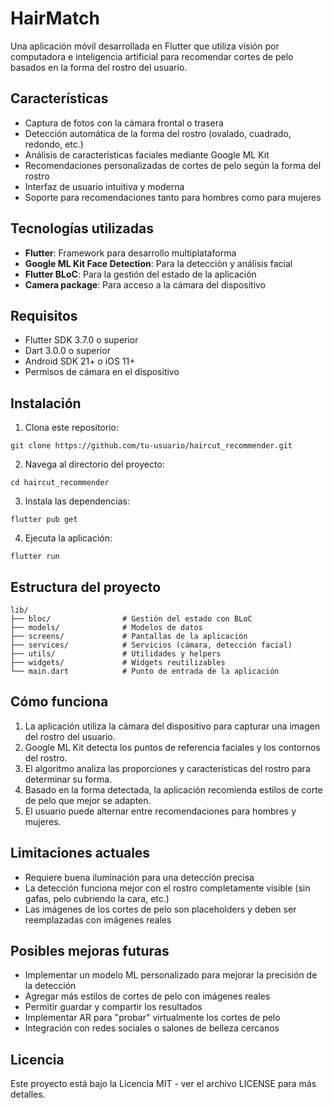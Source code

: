 # HairMatch

Una aplicación móvil desarrollada en Flutter que utiliza visión por computadora e inteligencia artificial para recomendar cortes de pelo basados en la forma del rostro del usuario.

## Características

- Captura de fotos con la cámara frontal o trasera
- Detección automática de la forma del rostro (ovalado, cuadrado, redondo, etc.)
- Análisis de características faciales mediante Google ML Kit
- Recomendaciones personalizadas de cortes de pelo según la forma del rostro
- Interfaz de usuario intuitiva y moderna
- Soporte para recomendaciones tanto para hombres como para mujeres

## Tecnologías utilizadas

- **Flutter**: Framework para desarrollo multiplataforma
- **Google ML Kit Face Detection**: Para la detección y análisis facial
- **Flutter BLoC**: Para la gestión del estado de la aplicación
- **Camera package**: Para acceso a la cámara del dispositivo

## Requisitos

- Flutter SDK 3.7.0 o superior
- Dart 3.0.0 o superior
- Android SDK 21+ o iOS 11+
- Permisos de cámara en el dispositivo

## Instalación

1. Clona este repositorio:
```
git clone https://github.com/tu-usuario/haircut_recommender.git
```

2. Navega al directorio del proyecto:
```
cd haircut_recommender
```

3. Instala las dependencias:
```
flutter pub get
```

4. Ejecuta la aplicación:
```
flutter run
```

## Estructura del proyecto

```
lib/
├── bloc/                # Gestión del estado con BLoC
├── models/              # Modelos de datos
├── screens/             # Pantallas de la aplicación
├── services/            # Servicios (cámara, detección facial)
├── utils/               # Utilidades y helpers
├── widgets/             # Widgets reutilizables
└── main.dart            # Punto de entrada de la aplicación
```

## Cómo funciona

1. La aplicación utiliza la cámara del dispositivo para capturar una imagen del rostro del usuario.
2. Google ML Kit detecta los puntos de referencia faciales y los contornos del rostro.
3. El algoritmo analiza las proporciones y características del rostro para determinar su forma.
4. Basado en la forma detectada, la aplicación recomienda estilos de corte de pelo que mejor se adapten.
5. El usuario puede alternar entre recomendaciones para hombres y mujeres.

## Limitaciones actuales

- Requiere buena iluminación para una detección precisa
- La detección funciona mejor con el rostro completamente visible (sin gafas, pelo cubriendo la cara, etc.)
- Las imágenes de los cortes de pelo son placeholders y deben ser reemplazadas con imágenes reales

## Posibles mejoras futuras

- Implementar un modelo ML personalizado para mejorar la precisión de la detección
- Agregar más estilos de cortes de pelo con imágenes reales
- Permitir guardar y compartir los resultados
- Implementar AR para "probar" virtualmente los cortes de pelo
- Integración con redes sociales o salones de belleza cercanos

## Licencia

Este proyecto está bajo la Licencia MIT - ver el archivo LICENSE para más detalles.
